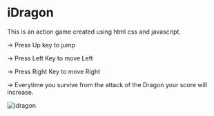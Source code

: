 # iDragon
This is an action game created using html css and javascript.

-> Press Up key to jump  

-> Press Left Key to move Left  

-> Press Right Key to move Right  

-> Everytime you survive from the attack of the Dragon your score will increase.

![idragon](https://user-images.githubusercontent.com/91013735/181462510-9fb763dd-5755-4e43-accc-b356006afc95.png)
 
 

